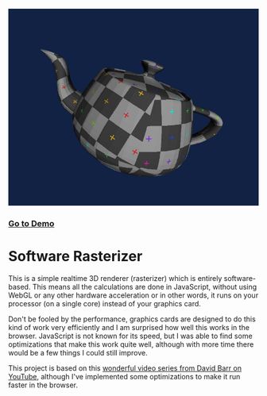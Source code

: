 ![screenshot](./docs/screenshot.png)

### [Go to Demo](https://nkappler.github.io/rasterizer/)

# Software Rasterizer

This is a simple realtime 3D renderer (rasterizer) which is entirely software-based. This means all the calculations are done in JavaScript, without using WebGL or any other hardware acceleration or in other words, it runs on your processor (on a single core) instead of your graphics card.

Don't be fooled by the performance, graphics cards are designed to do this kind of work very efficiently and I am surprised how well this works in the browser. JavaScript is not known for its speed, but I was able to find some optimizations that make this work quite well, although with more time there would be a few things I could still improve.

This project is based on this [wonderful video series from David Barr on YouTube](https://www.youtube.com/watch?v=ih20l3pJoeU), although I've implemented some optimizations to make it run faster in the browser.